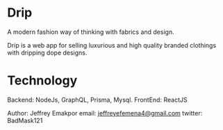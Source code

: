 # Drip
A modern fashion way of thinking with fabrics and design.

Drip is a web app for selling luxurious and high quality branded clothings with dripping dope designs.


# Technology
  Backend: NodeJs, GraphQL, Prisma, Mysql.
  FrontEnd: ReactJS
  
Author: Jeffrey Emakpor
email: jeffreyefemena4@gmail.com
twitter: BadMask121
